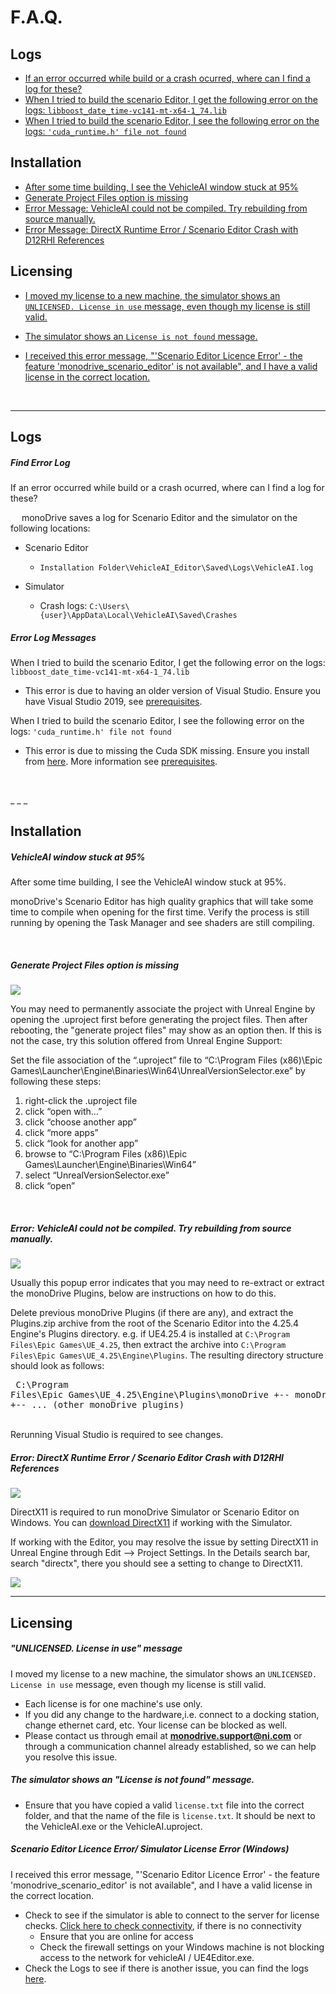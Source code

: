 # F.A.Q.   

<h2> Logs </h2>

- [ If an error occurred while build or a crash ocurred, where can I find a log for these?](./#find-error-log)
- [When I tried to build the scenario Editor, I get the following error on the logs: ```libboost_date_time-vc141-mt-x64-1_74.lib```](./#error-log-messages)
- [When I tried to build the scenario Editor, I see the following error on the logs: ```'cuda_runtime.h' file not found```](./#error-log-messages)

<h2> Installation </h2>

- [After some time building, I see the VehicleAI window stuck at 95%](./#vehicleai-window-stuck-at-95)
- [Generate Project Files option is missing](./#generate-project-files-option-is-missing)
- [Error Message: VehicleAI could not be compiled. Try rebuilding from source manually.](./#error-vehicleai-could-not-be-compiled-try-rebuilding-from-source-manually)
- [Error Message: DirectX Runtime Error / Scenario Editor Crash with D12RHI References](./#error-directx-runtime-error-scenario-editor-crash-with-d12rhi-references)

<h2> Licensing </h2>

- [I moved my license to a new machine, the simulator shows an ```UNLICENSED. License in use``` message, even though my license is still valid.](./#unlicensed-license-in-use-message)
- [The simulator shows an ```License is not found``` message.](./#the-simulator-shows-an-license-is-not-found-message)

- [I received this error message, "'Scenario Editor Licence Error' - the feature 'monodrive_scenario_editor' is not available", and I have a valid license in the correct location.](./#scenario-editor-licence-error-simulator-license-error-windows)

<p>&nbsp;</p>

_ _ _ 

## Logs

##### Find Error Log

If an error occurred while build or a crash ocurred, where can I find a log for these?

&emsp; monoDrive saves a log for Scenario Editor and the simulator on the following locations:

 - Scenario Editor   
    - `Installation Folder\VehicleAI_Editor\Saved\Logs\VehicleAI.log`

 - Simulator   
    - Crash logs: `C:\Users\{user}\AppData\Local\VehicleAI\Saved\Crashes`

##### Error Log Messages

When I tried to build the scenario Editor, I get the following error on the logs: ```libboost_date_time-vc141-mt-x64-1_74.lib```

- This error is due to having an older version of Visual Studio. Ensure you have Visual Studio 2019, see [prerequisites](Getting_Started.md). 

When I tried to build the scenario Editor, I see the following error on the logs: ```'cuda_runtime.h' file not found```

-  This error is due to missing the Cuda SDK missing. Ensure you install from [here](https://developer.nvidia.com/cuda-10.2-download-archive). More information see [prerequisites](Getting_Started.md).   
<p>&nbsp;</p>
_ _ _ 

## Installation

##### VehicleAI window stuck at 95%

After some time building, I see the VehicleAI window stuck at 95%.

monoDrive's Scenario Editor has high quality graphics that will take some time to compile when opening for the first time. Verify the process is still running by opening the Task Manager and see shaders are still compiling.
<p>&nbsp;</p>

##### Generate Project Files option is missing 

<div class="img_container">
   <img class='lg_img' src="../imgs/faq_generate.png"/>
</div>

You may need to permanently associate the project with Unreal Engine by opening the .uproject first before generating the project files. Then after rebooting, the "generate project files" may show as an option then. If this is not the case, try this solution offered from Unreal Engine Support:

Set the file association of the “.uproject” file to “C:\Program Files (x86)\Epic Games\Launcher\Engine\Binaries\Win64\UnrealVersionSelector.exe” by following these steps:

   1. right-click the .uproject file
   1. click “open with…”
   1. click “choose another app”
   1. click “more apps”
   1. click “look for another app”
   1. browse to “C:\Program Files (x86)\Epic Games\Launcher\Engine\Binaries\Win64”
   1. select “UnrealVersionSelector.exe”
   1. click “open”

<p>&nbsp;</p>

##### Error: VehicleAI could not be compiled. Try rebuilding from source manually.

<div class="img_container">
   <img class='lg_img' src="../imgs/faq_rebuild.png"/>
</div>

Usually this popup error indicates that you may need to re-extract or extract the monoDrive Plugins, below are instructions on how to do this. 

Delete previous monoDrive Plugins (if there are any), and extract the Plugins.zip archive from the root of the Scenario Editor into the 4.25.4 Engine's Plugins directory. e.g. if UE4.25.4 is installed at `C:\Program Files\Epic Games\UE_4.25`, then extract the archive into `C:\Program Files\Epic Games\UE_4.25\Engine\Plugins`. The resulting directory structure should look as follows:
    <pre>
        C:\Program Files\Epic Games\UE_4.25\Engine\Plugins\monoDrive
            +-- monoDriveSensors
            +-- ... (other monoDrive plugins)
    </pre>         
Rerunning Visual Studio is required to see changes. 

##### Error: DirectX Runtime Error / Scenario Editor Crash with D12RHI References

<div class="img_container">
   <img class='lg_img' src="../imgs/faq_dx11_2.png"/>
</div>

DirectX11 is required to run monoDrive Simulator or Scenario Editor on Windows. You can [download DirectX11](https://www.microsoft.com/en-us/Download/confirmation.aspx?id=35) if working with the Simulator.

If working with the Editor, you may resolve the issue by setting DirectX11 in Unreal Engine through Edit --> Project Settings. In the Details search bar, search "directx", there you should see a setting to change to DirectX11. 

<div class="img_container">
   <img class='lg_img' src="../imgs/faq_dx11.png"/>
</div>

_ _ _ 

## Licensing 

##### "UNLICENSED. License in use" message

I moved my license to a new machine, the simulator shows an ```UNLICENSED. License in use``` message, even though my license is still valid.

- Each license is for one machine's use only. 
- If you did any change to the hardware,i.e. connect to a docking station, change ethernet card, etc. Your license can be blocked as well. 
- Please contact us through email at **monodrive.support@ni.com** or through a communication channel already established, so we can help you resolve this issue. 

##### The simulator shows an "License is not found" message.

- Ensure that you have copied a valid `license.txt` file into the correct folder, and that the name of the file is `license.txt`. It should be next to the VehicleAI.exe or the VehicleAI.uproject.   

##### Scenario Editor Licence Error/ Simulator License Error (Windows)

I received this error message, "'Scenario Editor Licence Error' - the feature 'monodrive_scenario_editor' is not available", and I have a valid license in the correct location.

 - Check to see if the simulator is able to connect to the server for license checks. [Click here to check connectivity](https://api.monodrive.io/api/v1/status), if there is no connectivity
    - Ensure that you are online for access
    - Check the firewall settings on your Windows machine is not blocking access to the network for vehicleAI / UE4Editor.exe. 
- Check the Logs to see if there is another issue, you can find the logs [here]((./#find-error-log)).

<p>&nbsp;</p>
